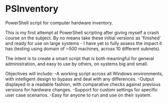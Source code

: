 PSInventory
===========

PowerShell script for computer hardware inventory.


This is my first attempt at PowerShell scripting after giving myself a crash course on the subject. By no means take these initial versions as 'finished' and ready for use on large systems - I have yet to fully assess the impact it has (testing using domain of ~500 machines, across 10 different subnets).

The intent is to create a smart script that is both meaningful for general administration, and easy to use by others, on systems big and small.

Objectives will include:
-A working script across all Windows environments, with intelligent design to bypass and deal with any differences.
-Output displayed in a readable fashion, with comparative checks against previous versions for hardware changes.
-Support for custom settings for specific user case scenarios.
-Easy for anyone to run and use on their system.
